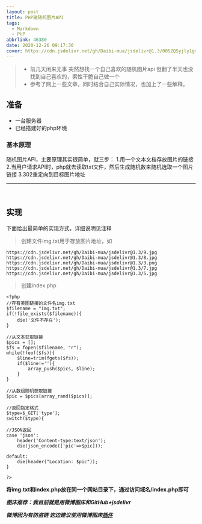 ```yaml
---
layout: post
title: PHP建随机图片API
tags:
  - Markdown
  - PHP
abbrlink: 46380
date: 2020-12-26 09:17:30
cover: https://cdn.jsdelivr.net/gh/Daibi-mua/jsdelivr@1.3/005ZQSyjly1gm7bn2wvddj31z4140k6x.jpg
---
```

>+ 前几天闲来无事 突然想找一个自己喜欢的随机图片api 但翻了半天也没找到自己喜欢的，索性干脆自己做一个
>+ 参考了网上一些文章，同时结合自己实际情况，也加上了一些解释。

## **准备**

- 一台服务器
- 已经搭建好的php环境

### 基本原理

随机图片API，主要原理其实很简单，就三步：
1.用一个文本文档存放图片的链接
2.当用户请求API时，php就去读取txt文件，然后生成随机数来随机选取一个图片链接
3.302重定向到目标图片地址

***

​    

## **实现**

下面给出最简单的实现方式，详细说明见注释

> 创建文件img.txt用于存放图片地址，如

```http
https://cdn.jsdelivr.net/gh/Daibi-mua/jsdelivr@1.3/9.jpg
https://cdn.jsdelivr.net/gh/Daibi-mua/jsdelivr@1.3/8.jpg
https://cdn.jsdelivr.net/gh/Daibi-mua/jsdelivr@1.3/3.png
https://cdn.jsdelivr.net/gh/Daibi-mua/jsdelivr@1.3/7.jpg
https://cdn.jsdelivr.net/gh/Daibi-mua/jsdelivr@1.3/5.jpg
```

> 创建index.php

```php+HTML
<?php
//存有美图链接的文件名img.txt
$filename = "img.txt";
if(!file_exists($filename)){
    die('文件不存在');
}
 
//从文本获取链接
$pics = [];
$fs = fopen($filename, "r");
while(!feof($fs)){
    $line=trim(fgets($fs));
    if($line!=''){
        array_push($pics, $line);
    }
}
 
//从数组随机获取链接
$pic = $pics[array_rand($pics)];
 
//返回指定格式
$type=$_GET['type'];
switch($type){
 
//JSON返回
case 'json':
    header('Content-type:text/json');
    die(json_encode(['pic'=>$pic]));
 
default:
    die(header("Location: $pic"));
}
 
?>
```

**将img.txt和index.php放在同一个网站目录下，通过访问域名/index.php即可**

***图床推荐：我目前就是用微博图床和GitHub+jsdelivr***

***微博因为有防盗链 这边建议使用微博图床[插件](https://chrome.google.com/webstore/detail/%E6%96%B0%E6%B5%AA%E5%BE%AE%E5%8D%9A%E5%9B%BE%E5%BA%8A/fdfdnfpdplfbbnemmmoklbfjbhecpnhf/related)***

